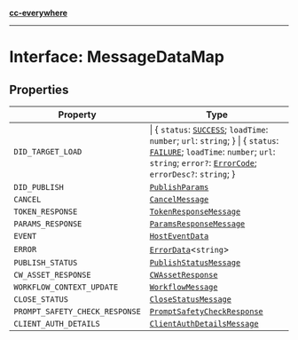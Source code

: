 [**cc-everywhere**](../../../../../index.md)

***

# Interface: MessageDataMap

## Properties

| Property | Type |
| ------ | ------ |
| `DID_TARGET_LOAD` | \| \{ `status`: [`SUCCESS`](../../message-types/enumerations/load-status.md#success); `loadTime`: `number`; `url`: `string`; \} \| \{ `status`: [`FAILURE`](../../message-types/enumerations/load-status.md#failure); `loadTime`: `number`; `url`: `string`; `error?`: [`ErrorCode`](../../../error/error-codes/enumerations/error-code.md); `errorDesc?`: `string`; \} |
| `DID_PUBLISH` | [`PublishParams`](../../../types/publish-params-types/interfaces/publish-params.md) |
| `CANCEL` | [`CancelMessage`](../../message-types/interfaces/cancel-message.md) |
| `TOKEN_RESPONSE` | [`TokenResponseMessage`](../../message-types/interfaces/token-response-message.md) |
| `PARAMS_RESPONSE` | [`ParamsResponseMessage`](../../message-types/interfaces/params-response-message.md) |
| `EVENT` | [`HostEventData`](../../message-data-types/interfaces/host-event-data.md) |
| `ERROR` | [`ErrorData`](../../../error/error-data/interfaces/error-data.md)<`string`\> |
| `PUBLISH_STATUS` | [`PublishStatusMessage`](../../message-types/interfaces/publish-status-message.md) |
| `CW_ASSET_RESPONSE` | [`CWAssetResponse`](../../../types/community-wall-types/interfaces/cw-asset-response.md) |
| `WORKFLOW_CONTEXT_UPDATE` | [`WorkflowMessage`](../../message-types/interfaces/workflow-message.md) |
| `CLOSE_STATUS` | [`CloseStatusMessage`](../../message-types/interfaces/close-status-message.md) |
| `PROMPT_SAFETY_CHECK_RESPONSE` | [`PromptSafetyCheckResponse`](../../../types/module/app-config-types/interfaces/prompt-safety-check-response.md) |
| `CLIENT_AUTH_DETAILS` | [`ClientAuthDetailsMessage`](../../message-types/interfaces/client-auth-details-message.md) |
